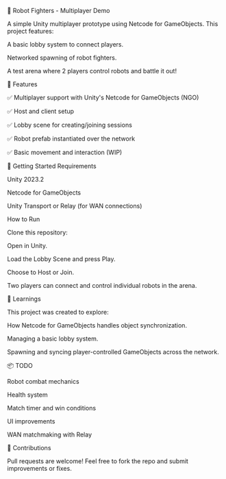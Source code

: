 🤖 Robot Fighters - Multiplayer Demo

A simple Unity multiplayer prototype using Netcode for GameObjects. This project features:

A basic lobby system to connect players.

Networked spawning of robot fighters.

A test arena where 2 players control robots and battle it out!

🔧 Features

✅ Multiplayer support with Unity's Netcode for GameObjects (NGO)

✅ Host and client setup

✅ Lobby scene for creating/joining sessions

✅ Robot prefab instantiated over the network

✅ Basic movement and interaction (WIP)

🚀 Getting Started
Requirements

Unity 2023.2 

Netcode for GameObjects

Unity Transport or Relay (for WAN connections)

How to Run

Clone this repository:


Open in Unity.

Load the Lobby Scene and press Play.

Choose to Host or Join.

Two players can connect and control individual robots in the arena.

🧠 Learnings

This project was created to explore:

How Netcode for GameObjects handles object synchronization.

Managing a basic lobby system.

Spawning and syncing player-controlled GameObjects across the network.

📦 TODO

 Robot combat mechanics

 Health system

 Match timer and win conditions

 UI improvements

 WAN matchmaking with Relay

🤝 Contributions

Pull requests are welcome! Feel free to fork the repo and submit improvements or fixes.
